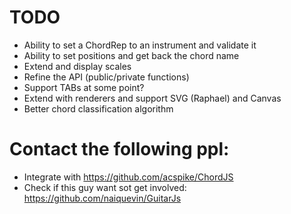 # TODO

- Ability to set a ChordRep to an instrument and validate it
- Ability to set positions and get back the chord name
- Extend and display scales
- Refine the API (public/private functions)
- Support TABs at some point?
- Extend with renderers and support SVG (Raphael) and Canvas
- Better chord classification algorithm

# Contact the following ppl:

- Integrate with https://github.com/acspike/ChordJS 
- Check if this guy want sot get involved: https://github.com/naiquevin/GuitarJs
